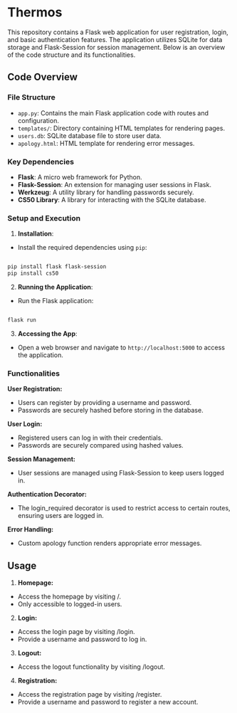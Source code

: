 # Thermos

This repository contains a Flask web application for user registration, login, and basic authentication features. The application utilizes SQLite for data storage and Flask-Session for session management. Below is an overview of the code structure and its functionalities.

## Code Overview

### File Structure

- `app.py`: Contains the main Flask application code with routes and configuration.
- `templates/`: Directory containing HTML templates for rendering pages.
- `users.db`: SQLite database file to store user data.
- `apology.html`: HTML template for rendering error messages.

### Key Dependencies

- **Flask**: A micro web framework for Python.
- **Flask-Session**: An extension for managing user sessions in Flask.
- **Werkzeug**: A utility library for handling passwords securely.
- **CS50 Library**: A library for interacting with the SQLite database.

### Setup and Execution

1. **Installation**:

- Install the required dependencies using `pip`:

```bash

pip install flask flask-session
pip install cs50

```

2. **Running the Application**:

- Run the Flask application:

```bash

flask run

```

3. **Accessing the App**:

- Open a web browser and navigate to `http://localhost:5000` to access the application.

### Functionalities

**User Registration:**

- Users can register by providing a username and password.
- Passwords are securely hashed before storing in the database.

**User Login:**

- Registered users can log in with their credentials.
- Passwords are securely compared using hashed values.

**Session Management:**

- User sessions are managed using Flask-Session to keep users logged in.

**Authentication Decorator:**

- The login_required decorator is used to restrict access to certain routes, ensuring users are logged in.

**Error Handling:**

- Custom apology function renders appropriate error messages.

## Usage

1. **Homepage:**

- Access the homepage by visiting /.
- Only accessible to logged-in users.

2. **Login:**

- Access the login page by visiting /login.
- Provide a username and password to log in.

3. **Logout:**

- Access the logout functionality by visiting /logout.

4. **Registration:**

- Access the registration page by visiting /register.
- Provide a username and password to register a new account.
